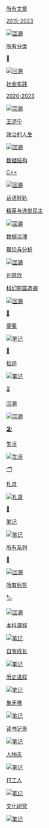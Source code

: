 # 


<div class="subpage-box">
  <div class="subpage-box-cover-2">
    <a href="../posts/" data-pjax-state="">
      <p class="image-caption">所有文章</p>
      <p class="image-description">2015-2023</p>
      <img alt="回溯" data-src="" src="https://z1.ax1x.com/2023/11/04/piQlJZ6.png" data-loaded="true">
    </a>
  </div>
  <div class="subpage-box-cover-2-left">
    <a href="../categories/" data-pjax-state="">
      <p class="image-caption">所有分类</p>
      <p class="image-description">📁</p>
      <img alt="回溯" data-src="" src="https://z1.ax1x.com/2023/11/04/piQlJZ6.png" data-loaded="true">
    </a>
  </div>
  <div class="subpage-box-cover">
    <a href="../shsj/" data-pjax-state="">
      <p class="image-caption">社会实践</p>
      <p class="image-description">2020-2023</p>
      <img alt="回溯" data-src="" src="https://z1.ax1x.com/2023/11/05/piQYui6.jpg" data-loaded="true">
    </a>
  </div>
  <div class="subpage-box-cover">
    <a href="../wanghuning/" data-pjax-state="">
      <p class="image-caption">王沪宁</p>
      <p class="image-description">政治的人生</p>
      <img alt="回溯" data-src="" src="https://z1.ax1x.com/2023/10/23/piA3TgS.png" data-loaded="true">
    </a>
  </div>
  <div class="subpage-box-cover">
    <a href="../dsa/" data-pjax-state="">
      <p class="image-caption">数据结构</p>
      <p class="image-description">C++</p>
      <img alt="回溯" data-src="" src="https://z1.ax1x.com/2023/10/23/piAW5eH.png" data-loaded="true">
    </a>
  </div>
  <div class="subpage-box-cover">
    <a href="../rule-system/" data-pjax-state="">
      <p class="image-caption">话语转轨</p>
      <p class="image-description">精英与选举民主</p>
      <img alt="回溯" data-src="" src="https://z1.ax1x.com/2023/11/04/piQnslq.jpg" data-loaded="true">
    </a>
  </div>
  <div class="subpage-box-cover">
    <a href="../big-data/" data-pjax-state="">
      <p class="image-caption">数据治理</p>
      <p class="image-description">理论与分析</p>
      <img alt="回溯" data-src="" src="https://z1.ax1x.com/2023/10/23/piApGh6.jpg" data-loaded="true">
    </a>
  </div>
  <div class="subpage-box-cover">
    <a href="../lcx/" data-pjax-state="">
      <p class="image-caption">刘慈欣</p>
      <p class="image-description">科幻短篇选摘</p>
      <img alt="回溯" data-src="" src="https://z1.ax1x.com/2023/11/04/piMvzND.png" data-loaded="true">
    </a>
  </div>
</div>

<div class="subpage-box">
  <div class="subpage-box-cover">
    <a href="../cage/cage" data-pjax-state="">
      <p class="image-hyper">🔖</p>
      <p class="image-caption">便笺</p>
      <img alt="笔记" data-src="" src="https://z1.ax1x.com/2023/11/07/pi1MLAf.jpg" data-loaded="true">
    </a>
  </div>
  <div class="subpage-box-cover">
    <a href="../time/time" data-pjax-state="">
      <p class="image-hyper">🧭</p>
      <p class="image-caption">拾迹</p>
      <img alt="笔记" data-src="" src="https://z1.ax1x.com/2023/11/08/pi1sas1.jpg" data-loaded="true">
    </a>
  </div>
  <div class="subpage-box-cover">
    <a href="../categories/回溯" data-pjax-state="">
      <p class="image-hyper">⏳</p>
      <p class="image-caption">回溯</p>
      <img alt="回溯" data-src="" src="https://z1.ax1x.com/2023/10/24/piEyqgg.png" data-loaded="true">
    </a>
  </div>
  <div class="subpage-box-cover">
    <a href="../categories/生活" data-pjax-state="">
      <p class="image-hyper">🏖</p>
      <p class="image-caption">生活</p>
      <img alt="生活" data-src="" src="https://z1.ax1x.com/2023/10/23/piAWIwd.png" data-loaded="true">
    </a>
  </div>
  <div class="subpage-box-cover">
    <a href="../categories/札录" data-pjax-state="">
      <p class="image-hyper">🗂️</p>
      <p class="image-caption">札录</p>
      <img alt="札录" data-src="" src="https://z1.ax1x.com/2023/10/23/piAtBlV.png" data-loaded="true">
    </a>
  </div>
  <div class="subpage-box-cover">
    <a href="../categories/笔记" data-pjax-state="">
      <p class="image-hyper">📔</p>
      <p class="image-caption">笔记</p>
      <img alt="笔记" data-src="" src="https://z1.ax1x.com/2023/11/04/piMLqwF.png" data-loaded="true">
    </a>
  </div>
</div>


<div class="subpage-box">
  <div class="subpage-box-cover-2">
    <a href="../series/" data-pjax-state="">
      <p class="image-caption">所有系列</p>
      <p class="image-description">🔦</p>
      <img alt="回溯" data-src="" src="https://z1.ax1x.com/2023/11/04/piQlJZ6.png" data-loaded="true">
    </a>
  </div>
  <div class="subpage-box-cover-2-left">
    <a href="../tags/" data-pjax-state="">
      <p class="image-caption">所有标签</p>
      <p class="image-description">🏷</p>
      <img alt="回溯" data-src="" src="https://z1.ax1x.com/2023/11/04/piQlJZ6.png" data-loaded="true">
    </a>
  </div>
  <div class="subpage-box-cover">
    <a href="../series/本科课程/" data-pjax-state="">
      <p class="image-caption">本科课程</p>
      <img alt="笔记" data-src="" src="https://z1.ax1x.com/2023/11/07/pi1MX4S.jpg" data-loaded="true">
    </a>
  </div>
  <div class="subpage-box-cover">
    <a href="../series/自我成长/" data-pjax-state="">
      <p class="image-caption">自我成长</p>
      <img alt="笔记" data-src="" src="https://z1.ax1x.com/2023/11/08/pi1aX59.jpg" data-loaded="true">
    </a>
  </div>
  <div class="subpage-box-cover">
    <a href="../series/历史进程/" data-pjax-state="">
      <p class="image-caption">历史进程</p>
      <img alt="笔记" data-src="" src="https://z1.ax1x.com/2023/11/08/pi1aHDU.jpg" data-loaded="true">
    </a>
  </div>
  <div class="subpage-box-cover">
    <a href="../series/象牙塔/" data-pjax-state="">
      <p class="image-caption">象牙塔</p>
      <img alt="笔记" data-src="" src="https://z1.ax1x.com/2023/11/01/pinHjAI.png" data-loaded="true">
    </a>
  </div>
  <div class="subpage-box-cover">
    <a href="../series/读书记录/" data-pjax-state="">
      <p class="image-caption">读书记录</p>
      <img alt="笔记" data-src="" src="https://z1.ax1x.com/2023/11/04/piQlJZ6.png" data-loaded="true">
    </a>
  </div>
  <div class="subpage-box-cover">
    <a href="../series/人物志/" data-pjax-state="">
      <p class="image-caption">人物志</p>
      <img alt="笔记" data-src="" src="https://z1.ax1x.com/2023/11/07/pi1MbHP.jpg" data-loaded="true">
    </a>
  </div>
  <div class="subpage-box-cover">
    <a href="../series/打工人/" data-pjax-state="">
      <p class="image-caption">打工人</p>
      <img alt="笔记" data-src="" src="https://z1.ax1x.com/2023/10/23/piAGdW6.png" data-loaded="true">
    </a>
  </div>
  <div class="subpage-box-cover">
    <a href="../series/文化研究/" data-pjax-state="">
      <p class="image-caption">文化研究</p>
      <img alt="笔记" data-src="" src="https://z1.ax1x.com/2023/10/30/pimOw6S.png" data-loaded="true">
    </a>
  </div>
</div>

